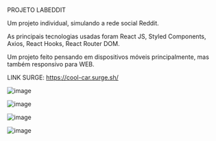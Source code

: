 PROJETO LABEDDIT

Um projeto individual, simulando a rede social Reddit. 

As principais tecnologias usadas foram React JS, Styled Components, Axios, React Hooks, React Router DOM.

Um projeto feito pensando em dispositivos móveis principalmente, mas também responsivo para WEB.

LINK SURGE: https://cool-car.surge.sh/

![image](https://user-images.githubusercontent.com/104531921/185812006-f24817e9-96f6-4da6-9560-69181ca4a0e8.png)



![image](https://user-images.githubusercontent.com/104531921/185812054-ffb939a4-7b71-489c-b118-2ab78f2ba623.png)

![image](https://user-images.githubusercontent.com/104531921/185812076-4aa80e24-80d6-4a27-91bd-a6b56b7b9796.png)

![image](https://user-images.githubusercontent.com/104531921/185812095-8b8fcce8-d853-4808-887a-a9e617864032.png)




